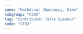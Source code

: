 ```yaml
---
name: "Markdonal Ghakanyuy, Bime"
subgroup: "CBBS"
tag: "Contributed Talks Speaker"
code: "CT03"
---
```

